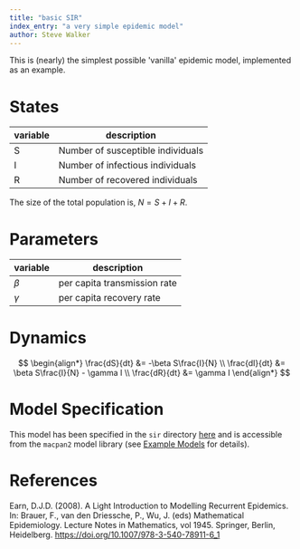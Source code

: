 ```yaml
---
title: "basic SIR"
index_entry: "a very simple epidemic model"
author: Steve Walker
---
```


This is (nearly) the simplest possible 'vanilla' epidemic model, implemented as an example.

# States

| variable | description                       |
| -------- | --------------------------------- |
| S        | Number of susceptible individuals |
| I        | Number of infectious individuals  |
| R        | Number of recovered individuals   |

The size of the total population is, $N = S + I + R$.

# Parameters

| variable | description                  |
| -------- | ---------------------------- |
| $\beta$  | per capita transmission rate |
| $\gamma$ | per capita recovery rate     |

# Dynamics 

$$
\begin{align*}
\frac{dS}{dt} &= -\beta S\frac{I}{N} \\
\frac{dI}{dt} &= \beta S\frac{I}{N} - \gamma I \\
\frac{dR}{dt} &= \gamma I
\end{align*}
$$

# Model Specification

This model has been specified in the `sir` directory [here](https://github.com/canmod/macpan2/blob/main/inst/starter_models/sir/tmb.R) and is accessible from the `macpan2` model library (see [Example Models](https://canmod.github.io/macpan2/articles/example_models.html) for details). 

# References

Earn, D.J.D. (2008). A Light Introduction to Modelling Recurrent Epidemics. In: Brauer, F., van den Driessche, P., Wu, J. (eds) Mathematical Epidemiology. Lecture Notes in Mathematics, vol 1945. Springer, Berlin, Heidelberg. https://doi.org/10.1007/978-3-540-78911-6_1
